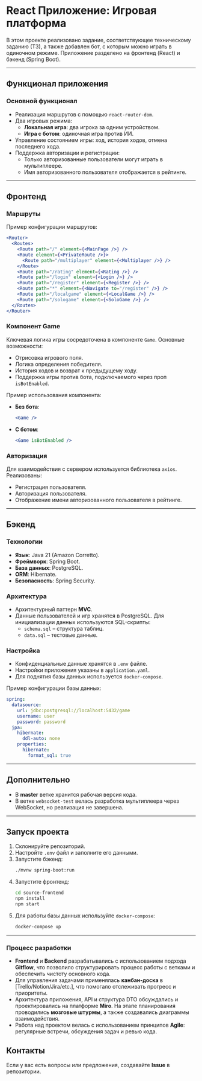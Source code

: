 
# React Приложение: Игровая платформа

В этом проекте реализовано задание, соответствующее техническому заданию (ТЗ), а также добавлен бот, с которым можно играть в одиночном режиме. Приложение разделено на фронтенд (React) и бэкенд (Spring Boot). 

---

## Функционал приложения

### Основной функционал
- Реализация маршрутов с помощью `react-router-dom`.
- Два игровых режима:
  - **Локальная игра**: два игрока за одним устройством.
  - **Игра с ботом**: одиночная игра против ИИ.
- Управление состоянием игры: ход, история ходов, отмена последнего хода.
- Поддержка авторизации и регистрации:
  - Только авторизованные пользователи могут играть в мультиплеере.
  - Имя авторизованного пользователя отображается в рейтинге.

---

## Фронтенд

### Маршруты
Пример конфигурации маршрутов:
```jsx
<Router>
  <Routes>
    <Route path="/" element={<MainPage />} />
    <Route element={<PrivateRoute />}>
      <Route path="/multiplayer" element={<Multiplayer />} />
    </Route>
    <Route path="/rating" element={<Rating />} />
    <Route path="/login" element={<Login />} />
    <Route path="/register" element={<Register />} />
    <Route path="*" element={<Navigate to="/register" />} />
    <Route path="/localgame" element={<LocalGame />} />
    <Route path="/sologame" element={<SoloGame />} />
  </Routes>
</Router>
```

### Компонент Game
Ключевая логика игры сосредоточена в компоненте `Game`. Основные возможности:
- Отрисовка игрового поля.
- Логика определения победителя.
- История ходов и возврат к предыдущему ходу.
- Поддержка игры против бота, подключаемого через проп `isBotEnabled`.

Пример использования компонента:
- **Без бота**:
  ```jsx
  <Game />
  ```
- **С ботом**:
  ```jsx
  <Game isBotEnabled />
  ```

### Авторизация
Для взаимодействия с сервером используется библиотека `axios`. Реализованы:
- Регистрация пользователя.
- Авторизация пользователя.
- Отображение имени авторизованного пользователя в рейтинге.

---

## Бэкенд

### Технологии
- **Язык**: Java 21 (Amazon Corretto).
- **Фреймворк**: Spring Boot.
- **База данных**: PostgreSQL.
- **ORM**: Hibernate.
- **Безопасность**: Spring Security.

### Архитектура
- Архитектурный паттерн **MVC**.
- Данные пользователей и игр хранятся в PostgreSQL. Для инициализации данных используются SQL-скрипты:
  - `schema.sql` – структура таблиц.
  - `data.sql` – тестовые данные.

### Настройка
- Конфиденциальные данные хранятся в `.env` файле.
- Настройки приложения указаны в `application.yaml`.
- Для поднятия базы данных используется `docker-compose`.

Пример конфигурации базы данных:
```yaml
spring:
  datasource:
    url: jdbc:postgresql://localhost:5432/game
    username: user
    password: password
  jpa:
    hibernate:
      ddl-auto: none
    properties:
      hibernate:
        format_sql: true
```

---

## Дополнительно

- В **master** ветке хранится рабочая версия кода.
- В ветке `websocket-test` велась разработка мультиплеера через WebSocket, но реализация не завершена.

---

## Запуск проекта

1. Склонируйте репозиторий.
2. Настройте `.env` файл и заполните его данными.
3. Запустите бэкенд:
   ```bash
   ./mvnw spring-boot:run
   ```
4. Запустите фронтенд:
   ```bash
   cd source-frontend
   npm install
   npm start
   ```
5. Для работы базы данных используйте `docker-compose`:
   ```bash
   docker-compose up
   ```

---

### Процесс разработки

- **Frontend** и **Backend** разрабатывались с использованием подхода **Gitflow**, что позволило структурировать процесс работы с ветками и обеспечить чистоту основного кода.
- Для управления задачами применялась **канбан-доска** в [Trello/Notion/Jira/etc.], что помогало отслеживать прогресс и приоритеты.
- Архитектура приложения, API и структура DTO обсуждались и проектировались на платформе **Miro**. На этапе планирования проводились **мозговые штурмы**, а также создавались диаграммы взаимодействия.
- Работа над проектом велась с использованием принципов **Agile**: регулярные встречи, обсуждения задач и ревью кода.



## Контакты
Если у вас есть вопросы или предложения, создавайте **Issue** в репозитории.

